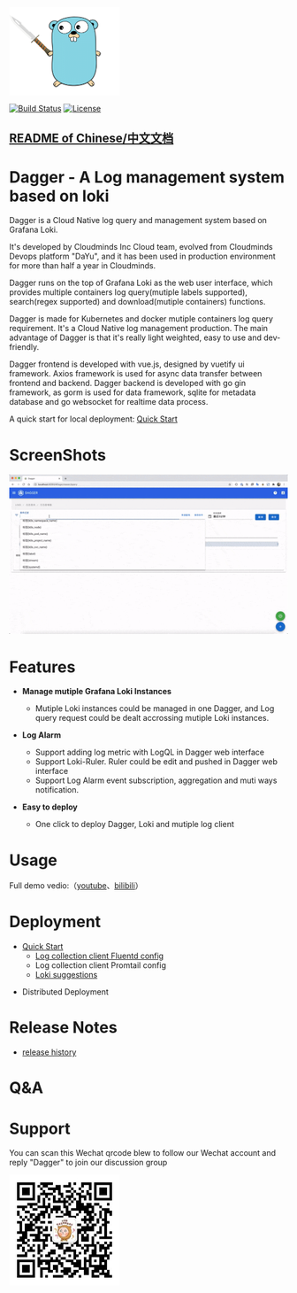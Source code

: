 <img align="center" width="200" height="160" src="docs/logo.png">

[![Build Status](https://github.com/CloudmindsRobot/dagger/workflows/build/badge.svg)](https://github.com/CloudmindsRobot/dagger/actions)
[![License](https://img.shields.io/badge/License-Apache%202.0-blue.svg)](https://opensource.org/licenses/Apache-2.0)

## [README of Chinese/中文文档](https://github.com/CloudmindsRobot/dagger/blob/main/README.md)

# Dagger - A Log management system based on loki

Dagger is a Cloud Native log query and management system based on Grafana Loki.

It's developed by Cloudminds Inc Cloud team, evolved from Cloudminds Devops platform "DaYu", and it has been used in production environment for more than half a year in Cloudminds.

Dagger runs on the top of Grafana Loki as the web user interface, which provides multiple containers log query(mutiple labels supported), search(regex supported) and download(mutiple containers) functions.

Dagger is made for Kubernetes and docker mutiple containers log query requirement. It's a Cloud Native log management production. The main advantage of Dagger is that it's really light weighted, easy to use and dev-friendly.

Dagger frontend is developed with vue.js, designed by vuetify ui framework. Axios framework is used for async data transfer between frontend and backend.
Dagger backend is developed with go gin framework, as gorm is used for data framework, sqlite for metadata database and go websocket for realtime data process.

A quick start for local deployment: [Quick Start](#jump)

# ScreenShots

<img src="docs/screenshot.gif">

# Features

- **Manage mutiple Grafana Loki Instances**

  - Mutiple Loki instances could be managed in one Dagger, and Log query request could be dealt accrossing mutiple Loki instances.

- **Log Alarm**

  - Support adding log metric with LogQL in Dagger web interface
  - Support Loki-Ruler. Ruler could be edit and pushed in Dagger web interface
  - Support Log Alarm event subscription, aggregation and muti ways notification.

- **Easy to deploy**
  - One click to deploy Dagger, Loki and mutiple log client

# Usage

Full demo vedio:（[youtube](https://youtu.be/1qc8_nZA_dM)、[bilibili](https://www.bilibili.com/video/BV1Jr4y1w7qz/)）

# Deployment

- <span id = "jump">[Quick Start](docs/quick_start.md)</span>
  - [Log collection client Fluentd config](docs/fluentd_config.md)
  - Log collection client Promtail config
  - [Loki suggestions](docs/Loki_best_practice.md)

* Distributed Deployment

# Release Notes

- [release history](https://github.com/CloudmindsRobot/dagger/releases)

# Q&A

# Support

You can scan this Wechat qrcode blew to follow our Wechat account and reply "Dagger" to join our discussion group

<img align="left" width="200" height="200" src="docs/qrcode.jpg">
